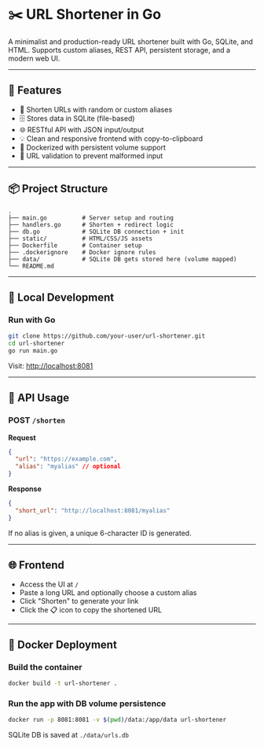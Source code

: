 # ✂️ URL Shortener in Go

A minimalist and production-ready URL shortener built with Go, SQLite, and HTML. Supports custom aliases, REST API, persistent storage, and a modern web UI.

---

## 🚀 Features

- 🔗 Shorten URLs with random or custom aliases
- 🗄️ Stores data in SQLite (file-based)
- 🌐 RESTful API with JSON input/output
- 💡 Clean and responsive frontend with copy-to-clipboard
- 🐳 Dockerized with persistent volume support
- 🔐 URL validation to prevent malformed input

---

## 📦 Project Structure

```
.
├── main.go          # Server setup and routing
├── handlers.go      # Shorten + redirect logic
├── db.go            # SQLite DB connection + init
├── static/          # HTML/CSS/JS assets
├── Dockerfile       # Container setup
├── .dockerignore    # Docker ignore rules
├── data/            # SQLite DB gets stored here (volume mapped)
└── README.md
```

---

## 🧪 Local Development

### Run with Go

```bash
git clone https://github.com/your-user/url-shortener.git
cd url-shortener
go run main.go
```

Visit: [http://localhost:8081](http://localhost:8081)

---

## 🔌 API Usage

### POST `/shorten`

**Request**

```json
{
  "url": "https://example.com",
  "alias": "myalias" // optional
}
```

**Response**

```json
{
  "short_url": "http://localhost:8081/myalias"
}
```

If no alias is given, a unique 6-character ID is generated.

---

## 🌐 Frontend

- Access the UI at `/`
- Paste a long URL and optionally choose a custom alias
- Click "Shorten" to generate your link
- Click the 📋 icon to copy the shortened URL

---

## 🐳 Docker Deployment

### Build the container

```bash
docker build -t url-shortener .
```

### Run the app with DB volume persistence

```bash
docker run -p 8081:8081 -v $(pwd)/data:/app/data url-shortener
```

SQLite DB is saved at `./data/urls.db`
